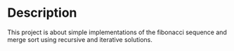 # Description
This project is about simple implementations of the fibonacci sequence and merge sort using recursive and iterative solutions.